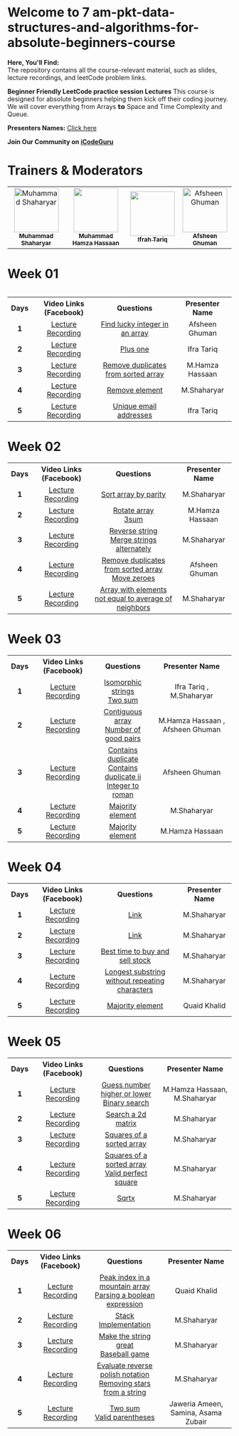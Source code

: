 # Welcome to 7 am-pkt-data-structures-and-algorithms-for-absolute-beginners-course
**Here, You'll Find:**
<br>
The repository contains all the course-relevant material, such as slides, lecture recordings, and leetCode problem links.

**Beginner Friendly LeetCode practice session Lectures** This course is designed for absolute beginners helping them kick off their coding journey. We will cover
 everything from Arrays 𝘁𝗼 Space and Time Complexity and Queue.

 **Presenters Names:** [Click here](https://docs.google.com/spreadsheets/d/1shHGNfoxfH_gK7CmEY8AmaSt1JJHEGcOdFpsctkZJpw/edit?usp=sharing)

**Join Our Community on [iCodeGuru](https://icode.guru/join/)**

# Trainers & Moderators

<table >
    <tbody>
        <tr>
            <td align="center">
                <a href="https://www.linkedin.com/in/muhammad-shaharyar-sarwar/">
                    <img src= "https://avatars.githubusercontent.com/u/88059515?v=4" width="100px;" alt="Muhammad Shaharyar"/>
                    <br />
                    <sub><b>Muhammad Shaharyar</b></sub>
                </a> 
            </td>
            <td align="center">
                <a href="https://linkedin.com/in/muhammad-hamza-hassaan/">
                    <img src="https://media.licdn.com/dms/image/v2/D4D03AQFz2oePOreODA/profile-displayphoto-shrink_400_400/profile-displayphoto-shrink_400_400/0/1722883053713?e=1741824000&v=beta&t=-RUJQceqB3Cv2xeSX4_ZA8WWxc7gpCBW4GSp2Ey0Cfc" width="100px; alt="Abdul Munnam"/>
                    <br />
                    <sub><b>Muhammad Hamza Hassaan</b></sub>
                </a> 
            </td>
           <td align="center">
                <a href="https://www.linkedin.com/in/ifrah-tariq2/">
                    <img src="https://media.licdn.com/dms/image/v2/D4D03AQFNlx1BFLxuUg/profile-displayphoto-shrink_400_400/B4DZPwGaDAGUAk-/0/1734900032805?e=1741824000&v=beta&t=D0YKjv3GnEdOs2z25aC5ZRXQaU1ak4fdkR3964vVfFc" width="100px; alt="Ifrah Tariq"/>
                    <br />
                    <sub><b>Ifrah Tariq</b></sub>
                </a> 
            </td>
           <td align="center">
                <a href="https://www.linkedin.com/in/afsheenghuman/">
                    <img src="https://avatars.githubusercontent.com/u/67103449?v=4" width="100px;" alt="Afsheen Ghuman"/>
                    <br />
                    <sub><b>Afsheen Ghuman</b></sub>
                </a> 
            </td>
</tbody>
<table>



# Week 01

<table>
    <tbody>
        <tr>
            <th>Days</th>
            <th>Video Links (Facebook)</th>
            <th>Questions</th>
            <th>Presenter Name</th>
        </tr> 
        <tr>
            <td align="center"><b>1</b></td>
            <td align="center"><a href="https://fb.watch/uDEwSxWKqT/">Lecture Recording</a></td>
            <td align="center"><a href="https://leetcode.com/problems/find-lucky-integer-in-an-array/description/">Find lucky integer in an array</a></td>
            <td align="center">Afsheen Ghuman</td>
        </tr>
        <tr>
            <td align="center"><b>2</b></td>
            <td align="center"><a href="https://fb.watch/uEGrgB6kCh/">Lecture Recording</a></td>
            <td align="center"><a href="https://leetcode.com/problems/plus-one/description/">Plus one</a></td>
            <td align="center">Ifra Tariq</td>
        </tr>  
        <tr>
            <td align="center"><b>3</b></td>
            <td align="center"><a href="https://fb.watch/uHjCKKWIef/">Lecture Recording</a></td>
            <td align="center"><a href="https://leetcode.com/problems/remove-duplicates-from-sorted-array/">Remove duplicates from sorted array</a></td>
            <td align="center">M.Hamza Hassaan</td>
        </tr>
        <tr>
            <td align="center"><b>4</b></td>
            <td align="center"><a href="https://fb.watch/uHjqTqvlzW/">Lecture Recording</a></td>
            <td align="center"><a href="https://leetcode.com/problems/remove-element/">Remove element</a></td>
            <td align="center">M.Shaharyar</td>
        </tr>
        <tr>
            <td align="center"><b>5</b></td>
            <td align="center"><a href="https://fb.watch/uKyle3tBVy/">Lecture Recording</a></td>
            <td align="center"><a href="https://leetcode.com/problems/unique-email-addresses/">Unique email addresses</a></td>
            <td align="center">Ifra Tariq</td>
        </tr>
    </tbody>
</table>


# Week 02

<table>
    <tbody>
        <tr>
            <th>Days</th>
            <th>Video Links (Facebook)</th>
            <th>Questions</th>
            <th>Presenter Name</th>
        </tr> 
        <tr>
            <td align="center"><b>1</b></td>
            <td align="center"><a href="https://fb.watch/uMB8fQK2Km/">Lecture Recording</a></td>
            <td align="center"><a href="https://leetcode.com/problems/sort-array-by-parity/">Sort array by parity</a></td>
            <td align="center">M.Shaharyar</td>
        </tr>
        <tr>
            <td align="center"><b>2</b></td>
            <td align="center"><a href="https://fb.watch/uNV1xMl2Jq/">Lecture Recording</a></td>
            <td align="center">
                <a href="https://leetcode.com/problems/rotate-array/">Rotate array</a><br>
                <a href="https://leetcode.com/problems/3sum/description/">3sum</a>
            </td>
            <td align="center">M.Hamza Hassaan</td>
        </tr>  
        <tr>
            <td align="center"><b>3</b></td>
            <td align="center"><a href="https://fb.watch/uPdHjThWq9/">Lecture Recording</a></td>
            <td align="center">
                <a href="https://leetcode.com/problems/reverse-string/">Reverse string</a><br>
                <a href="https://leetcode.com/problems/merge-strings-alternately/">Merge strings alternately</a>
            </td>
            <td align="center">M.Shaharyar</td>
        </tr>
        <tr>
            <td align="center"><b>4</b></td>
            <td align="center"><a href="https://fb.watch/uQvRzKxUeG/">Lecture Recording</a></td>
            <td align="center">
                <a href="https://leetcode.com/problems/remove-duplicates-from-sorted-array/description/">Remove duplicates from sorted array</a><br>
                <a href="https://leetcode.com/problems/move-zeroes/description/">Move zeroes</a>
            </td>
            <td align="center">Afsheen Ghuman</td>
        </tr>
        <tr>
            <td align="center"><b>5</b></td>
            <td align="center"><a href="https://fb.watch/uRSnpk4Xi5/">Lecture Recording</a></td>
            <td align="center">
                <a href="https://leetcode.com/problems/array-with-elements-not-equal-to-average-of-neighbors/">Array with elements not equal to average of neighbors</a>
            </td>
            <td align="center">M.Shaharyar</td>
        </tr>
    </tbody>
</table>



# Week 03

<table>
    <tbody>
        <tr>
            <th>Days</th>
            <th>Video Links (Facebook)</th>
            <th>Questions</th>
            <th>Presenter Name</th>
        </tr> 
        <tr>
            <td align="center"><b>1</b></td>
            <td align="center"><a href="https://fb.watch/uVPIveCelA/">Lecture Recording</a></td>
            <td align="center">
                <a href="https://leetcode.com/problems/isomorphic-strings/description/">Isomorphic strings</a><br>
                <a href="https://leetcode.com/problems/two-sum/">Two sum</a>
            </td>
            <td align="center">Ifra Tariq , M.Shaharyar</td>
        </tr>
        <tr>
            <td align="center"><b>2</b></td>
            <td align="center"><a href="https://fb.watch/uXeGZFngbg/">Lecture Recording</a></td>
            <td align="center">
                <a href="https://leetcode.com/problems/contiguous-array/description/">Contiguous array</a><br>
                <a href="https://leetcode.com/problems/number-of-good-pairs/description/">Number of good pairs</a>
            </td>
            <td align="center">M.Hamza Hassaan , Afsheen Ghuman</td>
        </tr>  
        <tr>
            <td align="center"><b>3</b></td>
            <td align="center"><a href="https://fb.watch/uYrLwRgb2d/">Lecture Recording</a></td>
            <td align="center">
                <a href="https://leetcode.com/problems/contains-duplicate/description/">Contains duplicate</a><br>
                <a href="https://leetcode.com/problems/contains-duplicate-ii/description/">Contains duplicate ii</a><br>
                <a href="https://leetcode.com/problems/integer-to-roman/description/">Integer to roman</a>
            </td>
            <td align="center">Afsheen Ghuman</td>
        </tr>
        <tr>
            <td align="center"><b>4</b></td>
            <td align="center"><a href="https://fb.watch/uZN3mqZ6H1/">Lecture Recording</a></td>
            <td align="center">
                <a href="https://leetcode.com/problems/majority-element/">Majority element</a>
            </td>
            <td align="center">M.Shaharyar</td>
        </tr>
        <tr>
            <td align="center"><b>5</b></td>
            <td align="center"><a href="https://fb.watch/uZN3mqZ6H1/">Lecture Recording</a></td>
            <td align="center">
                <a href="https://leetcode.com/problems/majority-element/">Majority element</a>
            </td>
            <td align="center">M.Hamza Hassaan</td>
        </tr>
    </tbody>
</table>


# Week 04

<table>
    <tbody>
        <tr>
            <th>Days</th>
            <th>Video Links (Facebook)</th>
            <th>Questions</th>
            <th>Presenter Name</th>
        </tr> 
        <tr>
            <td align="center"><b>1</b></td>
            <td align="center"><a href="https://fb.watch/v4a0VCzFej/">Lecture Recording</a></td>
            <td align="center"><a href="https://leetcode.com/problems/number-of-sub-arrays-of-size-k-and-average-greater-than-or-equal-to-threshold/">Link</a></td>
            <td align="center">M.Shaharyar</td>
        </tr>
        <tr>
            <td align="center"><b>2</b></td>
            <td align="center"><a href="https://fb.watch/v4mzvuXG4s/">Lecture Recording</a></td>
            <td align="center"><a href="https://leetcode.com/problems/number-of-sub-arrays-of-size-k-and-average-greater-than-or-equal-to-threshold/">Link</a></td>
            <td align="center">M.Shaharyar</td>
        </tr>  
        <tr>
            <td align="center"><b>3</b></td>
            <td align="center"><a href="https://fb.watch/v5HAILTdm1/">Lecture Recording</a></td>
            <td align="center"><a href="https://leetcode.com/problems/best-time-to-buy-and-sell-stock/">Best time to buy and sell stock</a></td>
            <td align="center">M.Shaharyar</td>
        </tr>
        <tr>
            <td align="center"><b>4</b></td>
            <td align="center"><a href="https://fb.watch/v6-WZpWckV/">Lecture Recording</a></td>
            <td align="center"><a href="https://leetcode.com/problems/longest-substring-without-repeating-characters/">Longest substring without repeating characters</a></td>
            <td align="center">M.Shaharyar</td>
        </tr>
        <tr>
            <td align="center"><b>5</b></td>
            <td align="center"><a href="https://fb.watch/v8jAsD0Gp3/">Lecture Recording</a></td>
            <td align="center"><a href="https://leetcode.com/problems/majority-element/">Majority element</a></td>
            <td align="center">Quaid Khalid</td>
        </tr>
    </tbody>
</table>


# Week 05

<table>
    <tbody>
        <tr>
            <th>Days</th>
            <th>Video Links (Facebook)</th>
            <th>Questions</th>
            <th>Presenter Name</th>
        </tr> 
        <tr>
            <td align="center"><b>1</b></td>
            <td align="center"><a href="https://fb.watch/vcgQXWkpoo/">Lecture Recording</a></td>
            <td align="center">
                <a href="https://leetcode.com/problems/guess-number-higher-or-lower/description/">Guess number higher or lower</a><br>
                <a href="https://leetcode.com/problems/binary-search/description/">Binary search</a>
            </td>
            <td align="center">M.Hamza Hassaan, M.Shaharyar</td>
        </tr>
        <tr>
            <td align="center"><b>2</b></td>
            <td align="center"><a href="https://fb.watch/vdB5tra77T/">Lecture Recording</a></td>
            <td align="center"><a href="https://leetcode.com/problems/search-a-2d-matrix/">Search a 2d matrix</a></td>
            <td align="center">M.Shaharyar</td>
        </tr>  
        <tr>
            <td align="center"><b>3</b></td>
            <td align="center"><a href="https://fb.watch/vf0uCYGusu/">Lecture Recording</a></td>
            <td align="center"><a href="https://leetcode.com/problems/squares-of-a-sorted-array/description/">Squares of a sorted array</a></td>
            <td align="center">M.Shaharyar</td>
        </tr>
        <tr>
            <td align="center"><b>4</b></td>
            <td align="center"><a href="https://fb.watch/vge5Mx_h9F/">Lecture Recording</a></td>
            <td align="center">
                <a href="https://leetcode.com/problems/squares-of-a-sorted-array/description/">Squares of a sorted array</a><br>
                <a href="https://leetcode.com/problems/valid-perfect-square/">Valid perfect square</a>
            </td>
            <td align="center">M.Shaharyar</td>
        </tr>
        <tr>
            <td align="center"><b>5</b></td>
            <td align="center"><a href="https://fb.watch/vmK1jPdneE/">Lecture Recording</a></td>
            <td align="center"><a href="https://leetcode.com/problems/sqrtx/description/">Sqrtx</a></td>
            <td align="center">M.Shaharyar</td>
        </tr>
    </tbody>
</table>



# Week 06

<table>
    <tbody>
        <tr>
            <th>Days</th>
            <th>Video Links (Facebook)</th>
            <th>Questions</th>
            <th>Presenter Name</th>
        </tr> 
        <tr>
            <td align="center"><b>1</b></td>
            <td align="center"><a href="https://fb.watch/vmJXnCgtrh/">Lecture Recording</a></td>
            <td align="center">
                <a href="https://leetcode.com/problems/peak-index-in-a-mountain-array/description/">Peak index in a mountain array</a><br>
                <a href="https://leetcode.com/problems/parsing-a-boolean-expression/description/">Parsing a boolean expression</a>
            </td>
            <td align="center">Quaid Khalid</td>
        </tr>
        <tr>
            <td align="center"><b>2</b></td>
            <td align="center"><a href="https://fb.watch/vqY6gA0XJy/">Lecture Recording</a></td>
            <td align="center"><a href="https://colab.research.google.com/drive/1aHEFKKV2xk91kTZz-IVH0zNaV5oVnNJt?usp=sharing">Stack Implementation</a></td>
            <td align="center">M.Shaharyar</td>
        </tr>  
        <tr>
            <td align="center"><b>3</b></td>
            <td align="center"><a href="https://fb.watch/vqXVVT-GZd/">Lecture Recording</a></td>
            <td align="center">
                <a href="https://leetcode.com/problems/make-the-string-great/">Make the string great</a><br>
                <a href="https://leetcode.com/problems/baseball-game/">Baseball game</a>
            </td>
            <td align="center">M.Shaharyar</td>
        </tr>
        <tr>
            <td align="center"><b>4</b></td>
            <td align="center"><a href="https://fb.watch/vqXT23osUj/">Lecture Recording</a></td>
            <td align="center">
                <a href="https://leetcode.com/problems/evaluate-reverse-polish-notation/">Evaluate reverse polish notation</a><br>
                <a href="https://leetcode.com/problems/removing-stars-from-a-string/">Removing stars from a string</a>
            </td>
            <td align="center">M.Shaharyar</td>
        </tr>
        <tr>
            <td align="center"><b>5</b></td>
            <td align="center"><a href="https://fb.watch/vqXLXWPNSB/">Lecture Recording</a></td>
            <td align="center">
                <a href="https://leetcode.com/problems/two-sum/description/">Two sum</a><br>
                <a href="https://leetcode.com/problems/valid-parentheses/description/">Valid parentheses</a>
            </td>
            <td align="center">Jaweria Ameen, Samina, Asama Zubair</td>
        </tr>
    </tbody>
</table>
